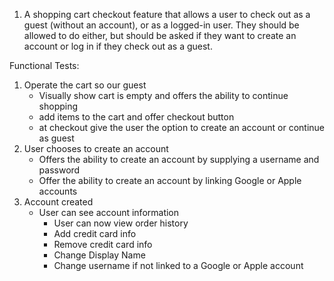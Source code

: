 1. A shopping cart checkout feature that allows a user to check 
   out as a guest (without an account), or as a logged-in user. 
   They should be allowed to do either, but should be asked if they 
   want to create an account or log in if they check out as a guest.



Functional Tests:

1. Operate the cart so our guest
   - Visually show cart is empty and offers the ability to continue shopping
   - add items to the cart and offer checkout button
   - at checkout give the user the option to create an account or continue as guest
2. User chooses to create an account
   - Offers the ability to create an account by supplying a username and password
   - Offer the ability to create an account by linking Google or Apple accounts
3. Account created
   - User can see account information
     - User can now view order history
     - Add credit card info
     - Remove credit card info
     - Change Display Name
     - Change username if not linked to a Google or Apple account